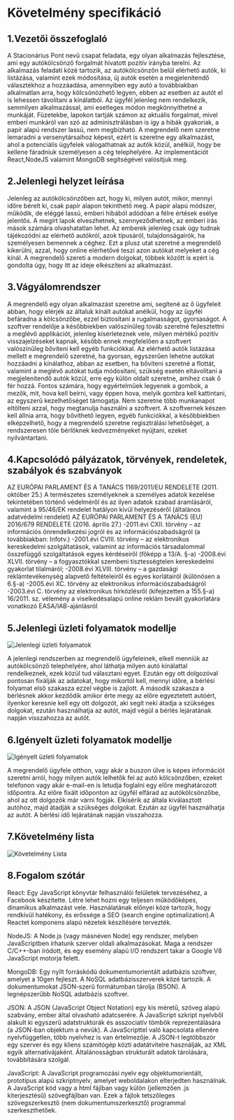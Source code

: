 # Követelmény specifikáció

## 1.Vezetői összefoglaló

A Stacionárius Pont nevű csapat feladata, egy olyan alkalmazás fejlesztése, ami egy autókölcsönző forgalmát hivatott pozitív irányba terelni. Az alkalmazás feladati közé tartozik, az autókölcsönzőn belül elérhető autók, ki listázása, valamint ezek módosítása, új autók esetén a megjelenítendő választékhoz a hozzáadása, amennyiben egy autó a továbbiakban alkalmatlan arra, hogy kölcsönözhető legyen, ebben az esetben az autót el is lehessen távolítani a kínálatból. Az ügyfél jelenleg nem rendelkezik, semmilyen alkalmazással, ami esetleges módon megkönnyíthetné a munkáját. Füzetekbe, lapokon tartják számon az aktuális forgalmat, mivel emberi munkáról van szó az adminisztrálásban is így a hibák gyakoriak, a papír alapú rendszer lassú, nem megbízható. A megrendelő nem szeretne lemaradni a versenytársaihoz képest, ezért is szeretne egy alkalmazást, ahol a potenciális ügyfelek válogathatnak az autók közül, anélkül, hogy be kellene fáradniuk személyesen a cég telephelyére. Az implementációt React,NodeJS valamint MongoDB segítségével valósítjuk meg.

## 2.Jelenlegi helyzet leírása

Jelenleg az autókölcsönzőben azt, hogy ki, milyen autót, mikor, mennyi időre bérelt ki, csak papír alapon tekinthető meg. A papír alapú módszer, működik, de eléggé lassú, emberi hibából adódóan a félre értések esélye jelentős. A megírt lapok elveszhetnek, szennyeződhetnek, az emberi írás mások számára olvashatatlan lehet. Az emberek jelenleg csak úgy tudnak tájékozódni az elérhető autókról, azok típusáról, tulajdonságairók, ha személyesen bemennek a céghez. Ezt a plusz utat szeretné a megrendelő kikerülni, azzal, hogy online elérhetővé teszi azon autókat melyeket a cég kínál. A megrendelő szereti a modern dolgokat, többek között is ezért is gondolta úgy, hogy itt az ideje elkészíteni az alkalmazást.

## 3.Vágyálomrendszer

A megrendelő egy olyan alkalmazást szeretne ami, segítené az ő ügyfeleit abban, hogy elérjék az általuk kínált autókat anélkül, hogy az ügyfél befáradna a kölcsönzőbe, ezzel biztosítani a rugalmasságot, gyorsaságot. A szoftver rendelője a későbbiekben valószínűleg továb szeretné fejlesztettni a meglévő applikációt, jelenleg kísérleteznek vele, milyen mértékű pozitív visszajelzéseket kapnak, később ennek megfelelően a szoftvert valószínűleg bővíteni kell egyéb funkciókkal. Az elérhető autók listázása mellett e megrendelő szeretné, ha gyorsan, egyszerűen lehetne autókat hozzáadni a kínálathoz, abban az esetben, ha bővíteni szeretné a flottát, valamint a meglévő autókat tudja módosítani, szükség esetén eltávolítani a megjelenítendő autók közül, erre egy külön oldalt szeretne, amihez csak ő fér hozzá. Fontos számára, hogy egyértelműek legyenek a gombok, a mezők, mit, hova kell beírni, vagy éppen hova, melyik gombra kell kattintani, az egyszerű kezelhetőséget támogatja. Nem szeretne több munkanapot eltölteni azzal, hogy megtanulja használni a szoftvert. A szoftvernek készen kell állnia arra, hogy bővíthető legyen, egyéb funkciókkal, a későbbiekben elképzelhető, hogy a megrendelő szeretne regisztrálási lehetőséget, a rendszeresen tőle bérlőknek kedvezményeket nyújtani, ezeket nyilvántartani.

## 4.Kapcsolódó pályázatok, törvények, rendeletek, szabályok és szabványok

AZ EURÓPAI PARLAMENT ÉS A TANÁCS 1169/2011/EU RENDELETE (2011. október 25.)  A természetes személyeknek a személyes adatok kezelése tekintetében történő védelméről és az ilyen adatok szabad áramlásáról, valamint a 95/46/EK rendelet hatályon kívül helyezéséről (általános adatvédelmi rendelet) AZ EURÓPAI PARLAMENT ÉS A TANÁCS (EU) 2016/679 RENDELETE (2016. április 27.)
	-2011.évi CXII. törvény – az információs önrendelkezési jogról és az információszabadságról (a továbbiakban: Infotv.)
	-2001.évi CVIII. törvény – az elektronikus kereskedelmi szolgáltatások, valamint az információs társadalommal összefüggő szolgáltatások egyes kérdéseiről (főképp a 13/A. §-a)
	-2008.évi XLVII. törvény – a fogyasztókkal szembeni tisztességtelen kereskedelmi gyakorlat tilalmáról;
	-2008.évi XLVIII. törvény – a gazdasági reklámtevékenység alapvető feltételeiről és egyes korlátairól (különösen a 6.§-a)
	-2005.évi XC. törvény az elektronikus információszabadságról
	-2003.évi C. törvény az elektronikus hírközlésről (kifejezetten a 155.§-a)
	16/2011. sz. vélemény a viselkedésalapú online reklám bevált gyakorlatára vonatkozó EASA/IAB-ajánlásról


## 5.Jelenlegi üzleti folyamatok modellje

![Jelenlegi üzleti folyamatok](https://github.com/ame307/AFP-Project-2/Documents/Pictures/jelenlegi.jpg)
 
A jelenlegi rendszerben az megrendelő ügyfeleinek, elkell menniük az autókölcsönző telephelyére, ahol láthatja milyen autó kínálattal rendelkeznek, ezek közül tud választani egyet. Ezután egy ott dolgozóval pontosan fixálják az adatokat, hogy mikortól kell, mennyi időre, a bérlési folyamat első szakasza ezzel végbe is zajlott. A második szakasza a bérlésnek akkor kezdődik amikor érte megy az előre egyeztetett autóért, ilyenkor keresnie kell egy ott dolgozót, aki segít neki átadja a szükséges dolgokat, ezután használhatja az autót, majd végül a bérlés lejáratának napján visszahozza az autót.

## 6.Igényelt üzleti folyamatok modellje
 
![Igényelt üzleti folyamatok](https://github.com/ame307/AFP-Project-2/Documents/Pictures/igenyelt.jpg)

A megrendelő ügyfele otthon, vagy akár a buszon ülve is képes információt szeretni arról, hogy milyen autók lelhetők fel az autó kölcsönzőben, ezeket telefonon vagy akár e-mail-en is letudja foglalni egy előre meghatározott időpontra. Az előre fixált időponton az ügyfél elfárad az autókölcsönzőbe, ahol az ott dolgozók már várni fogják. Elkísérik az általa kiválasztott autóhoz, majd átadják a szükséges dolgokat. Ezután az ügyfél használhatja az autót. A bérlési idő lejáratának napján visszahozza.

## 7.Követelmény lista
 
![Követelmény Lista](https://github.com/ame307/AFP-Project-2/Documents/Pictures/kovlista.jpg)

## 8.Fogalom szótár

React: Egy JavaScript könyvtár felhasználói felületek tervezéséhez, a Facebook készítette. Létre lehet hozni egy teljesen működőképes, dinamikus alkalmazást vele. Használatának előnyei közé tartozik, hogy rendkívül hatékony, és erőssége a SEO (search engine optimalization).A Reactet komponens alapú nézetek készítésére tervezték.

NodeJS: A Node.js (vagy másnéven Node) egy rendszer, melyben JavaScriptben írhatunk szerver oldali alkalmazásokat. Maga a rendszer C/C++-ban íródott, és egy esemény alapú I/O rendszert takar a Google V8 JavaScript motorja felett.

MongoDB: Egy nyílt forráskódú dokumentumorientált adatbázis szoftver, amelyet a 10gen fejleszt. A NoSQL adatbázisszerverek közé tartozik. A dokumentumokat JSON-szerű formátumban tárolja (BSON). A legnépszerűbb NoSQL adatbázis szoftver.

JSON: A JSON (JavaScript Object Notation) egy kis méretű, szöveg alapú szabvány, ember által olvasható adatcserére. A JavaScript szkript nyelvből alakult ki egyszerű adatstruktúrák és asszociatív tömbök reprezentálására (a JSON-ban objektum a nevük). A JavaScripttel való kapcsolata ellenére nyelvfüggetlen, több nyelvhez is van értelmezője. A JSON-t legtöbbször egy szerver és egy kliens számítógép közti adatátvitelre használják, az XML egyik alternatívájaként. Általánosságban strukturált adatok tárolására, továbbítására szolgál.

JavaScript: A JavaScript programozási nyelv egy objektumorientált, prototípus alapú szkriptnyelv, amelyet weboldalakon elterjedten használnak. A JavaScript kód vagy a html fájlban vagy külön (jellemzően .js kiterjesztésű) szövegfájlban van. Ezek a fájlok tetszőleges szövegszerkesztő (nem dokumentumszerkesztő) programmal szerkeszthetőek.
